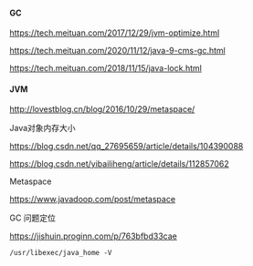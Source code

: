 #### GC

https://tech.meituan.com/2017/12/29/jvm-optimize.html

https://tech.meituan.com/2020/11/12/java-9-cms-gc.html

https://tech.meituan.com/2018/11/15/java-lock.html

####  JVM

http://lovestblog.cn/blog/2016/10/29/metaspace/

Java对象内存大小

https://blog.csdn.net/qq_27695659/article/details/104390088

https://blog.csdn.net/yibailiheng/article/details/112857062



Metaspace

https://www.javadoop.com/post/metaspace



GC 问题定位

https://jishuin.proginn.com/p/763bfbd33cae



```
/usr/libexec/java_home -V
```

